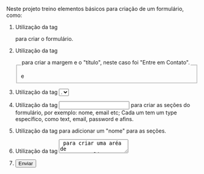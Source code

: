 Neste projeto treino elementos básicos para criação de um formulário, como:

1) Utilização da tag <form> para criar o formulário.

2) Utilização da tag <fieldset> e <legend> para criar a margem e o "título", neste caso foi "Entre em Contato".

3) Utilização da tag <select> para criar a opção de selecionar diversas opções que são definidas com a tag <option>.

4) Utilização da tag <input> para criar as seções do formulário, por exemplo: nome, email etc; Cada um tem um type específico, como text, email, password e afins. 

5) Utilização da tag <label> para adicionar um "nome" para as seções. 

6) Utilização da tag <textarea> para criar uma aréa de texto 

7) Utilização da tag <button> para criar o botão de envio. 

Sintaxes das tags usadas:
1) <option value="valor">Valor</option>

2) <input type="email" name="email" id="email">
3) <label for="email">Email:</label>

4) <textarea name="texto" id="texto"></textarea>

5) <button type="submit">Enviar</button>